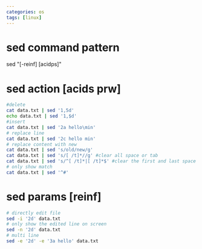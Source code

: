 ```yaml
---
categories: os
tags: [linux]  
---
```

# sed command pattern
sed "[-reinf] [acidps]"

# sed action [acids prw]
```sh
#delete
cat data.txt | sed '1,5d'
echo data.txt | sed '1,$d'
#insert
cat data.txt | sed '2a hello\min'
# replace line
cat data.txt | sed '2c hello min'
# replace content with new
cat data.txt | sed 's/old/new/g'
cat data.txt | sed 's/[ /t]*//g' #clear all space or tab
cat data.txt | sed 's/^[ /t]*|[ /t]*$' #clear the first and last space or tab
# only show match
cat data.txt | sed '^#'
```

# sed params [reinf]
```sh
# directly edit file
sed -i '2d' data.txt
# only show the edited line on screen
sed -n '2d' data.txt
# multi line
sed -e '2d' -e '3a hello' data.txt
```